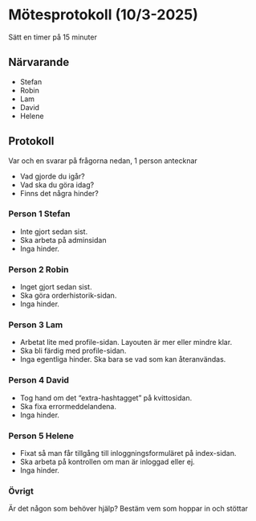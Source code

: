 # Mötesprotokoll (10/3-2025)

Sätt en timer på 15 minuter

## Närvarande

-   Stefan
-   Robin
-   Lam
-   David
-   Helene

## Protokoll

Var och en svarar på frågorna nedan, 1 person antecknar

-   Vad gjorde du igår?
-   Vad ska du göra idag?
-   Finns det några hinder?

### Person 1 Stefan

-   Inte gjort sedan sist.
-   Ska arbeta på adminsidan
-   Inga hinder.

### Person 2 Robin

-   Inget gjort sedan sist.
-   Ska göra orderhistorik-sidan.
-   Inga hinder.

### Person 3 Lam

-   Arbetat lite med profile-sidan. Layouten är mer eller mindre klar.
-   Ska bli färdig med profile-sidan.
-   Inga egentliga hinder. Ska bara se vad som kan återanvändas.

### Person 4 David

-   Tog hand om det “extra-hashtagget” på kvittosidan.
-   Ska fixa errormeddelandena.
-   Inga hinder.

### Person 5 Helene

-   Fixat så man får tillgång till inloggningsformuläret på index-sidan.
-   Ska arbeta på kontrollen om man är inloggad eller ej.
-   Inga hinder.

### Övrigt

Är det någon som behöver hjälp? Bestäm vem som hoppar in och stöttar
